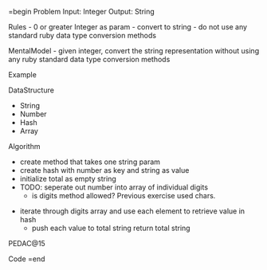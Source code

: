 =begin
Problem
  Input: Integer
  Output: String
  
  Rules
    - 0 or greater Integer as param
    - convert to string
    - do not use any standard ruby data type conversion methods
    
  MentalModel
    - given integer, convert the string representation without using any ruby standard data type conversion methods

Example

DataStructure
  - String
  - Number
  - Hash
  - Array
  
Algorithm
  + create method that takes one string param
  + create hash with number as key and string as value
  + initialize total as empty string
  + TODO: seperate out number into array of individual digits 
    - is digits method allowed? Previous exercise used chars.
  - iterate through digits array and use each element to retrieve
    value in hash
    - push each value to total string
  return total string
  
PEDAC@15

Code
=end